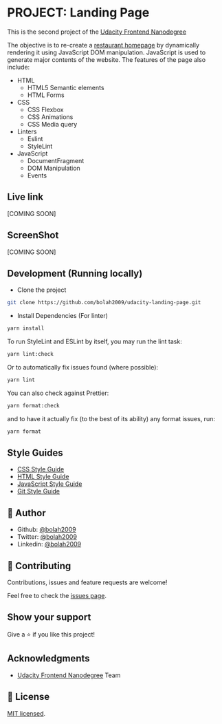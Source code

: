 # PROJECT: Landing Page

This is the second project of the [Udacity Frontend Nanodegree](https://www.udacity.com/course/front-end-web-developer-nanodegree--nd0011)

The objective is to re-create a [restaurant homepage](https://templatemo.com/tm-515-eatery) by dynamically rendering it using JavaScript DOM manipulation. JavaScript is used to generate major contents of the website. The features of the page also include:

- HTML
  - HTML5 Semantic elements
  - HTML Forms
- CSS
  - CSS Flexbox
  - CSS Animations
  - CSS Media query
- Linters
  - Eslint
  - StyleLint
- JavaScript
  - DocumentFragment
  - DOM Manipulation
  - Events

## Live link

[COMING SOON]

## ScreenShot

[COMING SOON]

## Development (Running locally)

- Clone the project

```bash
git clone https://github.com/bolah2009/udacity-landing-page.git

```

- Install Dependencies (For linter)

```bash
yarn install
```

To run StyleLint and ESLint by itself, you may run the lint task:

```bash
yarn lint:check
```

Or to automatically fix issues found (where possible):

```bash
yarn lint
```

You can also check against Prettier:

```bash
yarn format:check
```

and to have it actually fix (to the best of its ability) any format issues, run:

```bash
yarn format
```

## Style Guides

- [CSS Style Guide](http://udacity.github.io/frontend-nanodegree-styleguide/css.html)
- [HTML Style Guide](http://udacity.github.io/frontend-nanodegree-styleguide/index.html)
- [JavaScript Style Guide](http://udacity.github.io/frontend-nanodegree-styleguide/javascript.html)
- [Git Style Guide](https://udacity.github.io/git-styleguide/)

## 👤 Author

- Github: [@bolah2009](https://github.com/bolah2009)
- Twitter: [@bolah2009](https://twitter.com/bolah2009)
- Linkedin: [@bolah2009](https://www.linkedin.com/in/bolah2009/)

## 🤝 Contributing

Contributions, issues and feature requests are welcome!

Feel free to check the [issues page](../../issues).

## Show your support

Give a ⭐️ if you like this project!

## Acknowledgments

- [Udacity Frontend Nanodegree](https://www.udacity.com/course/front-end-web-developer-nanodegree--nd0011) Team

## 📝 License

[MIT licensed](./LICENSE).
